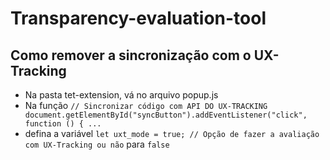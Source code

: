 # Transparency-evaluation-tool

## Como remover a sincronização com o UX-Tracking
- Na pasta tet-extension, vá no arquivo popup.js
- Na função ``` // Sincronizar código com API DO UX-TRACKING
document.getElementById("syncButton").addEventListener("click", function () { ... ``` 
- defina a variável ```let uxt_mode = true; // Opção de fazer a avaliação com UX-Tracking ou não``` para ```false```